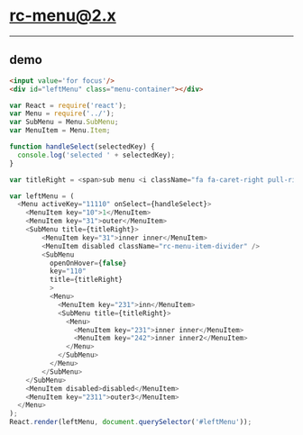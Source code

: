 # rc-menu@2.x
---

## demo

<link href="../assets/index.css" rel="stylesheet" />
<link href="./index.css" rel="stylesheet" />

<style>
.menu-container{
  margin: 20px 40px;
  width: 170px;
}
</style>

````html
<input value='for focus'/>
<div id="leftMenu" class="menu-container"></div>

````

````js
var React = require('react');
var Menu = require('../');
var SubMenu = Menu.SubMenu;
var MenuItem = Menu.Item;

function handleSelect(selectedKey) {
  console.log('selected ' + selectedKey);
}

var titleRight = <span>sub menu <i className="fa fa-caret-right pull-right"></i></span>;

var leftMenu = (
  <Menu activeKey="11110" onSelect={handleSelect}>
    <MenuItem key="10">1</MenuItem>
    <MenuItem key="31">outer</MenuItem>
    <SubMenu title={titleRight}>
        <MenuItem key="31">inner inner</MenuItem>
        <MenuItem disabled className="rc-menu-item-divider" />
        <SubMenu
          openOnHover={false}
          key="110"
          title={titleRight}
          >
          <Menu>
            <MenuItem key="231">inn</MenuItem>
            <SubMenu title={titleRight}>
              <Menu>
                <MenuItem key="231">inner inner</MenuItem>
                <MenuItem key="242">inner inner2</MenuItem>
              </Menu>
            </SubMenu>
          </Menu>
        </SubMenu>
    </SubMenu>
    <MenuItem disabled>disabled</MenuItem>
    <MenuItem key="2311">outer3</MenuItem>
  </Menu>
);
React.render(leftMenu, document.querySelector('#leftMenu'));
````